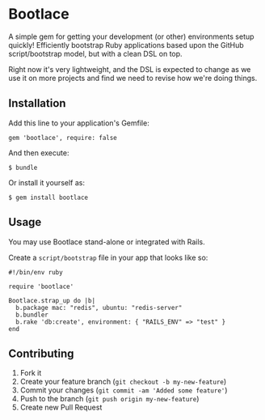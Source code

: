 # Bootlace

A simple gem for getting your development (or other) environments setup quickly!  Efficiently bootstrap Ruby applications based upon the GitHub script/bootstrap model, but with a clean DSL on top.

Right now it's very lightweight, and the DSL is expected to change as we use it on more projects and find we need to revise
how we're doing things.

## Installation

Add this line to your application's Gemfile:

    gem 'bootlace', require: false

And then execute:

    $ bundle

Or install it yourself as:

    $ gem install bootlace

## Usage

You may use Bootlace stand-alone or integrated with Rails.

Create a `script/bootstrap` file in your app that looks like so:

```
#!/bin/env ruby

require 'bootlace'

Bootlace.strap_up do |b|
  b.package mac: "redis", ubuntu: "redis-server"
  b.bundler
  b.rake 'db:create', environment: { "RAILS_ENV" => "test" }
end
```

## Contributing

1. Fork it
2. Create your feature branch (`git checkout -b my-new-feature`)
3. Commit your changes (`git commit -am 'Added some feature'`)
4. Push to the branch (`git push origin my-new-feature`)
5. Create new Pull Request
